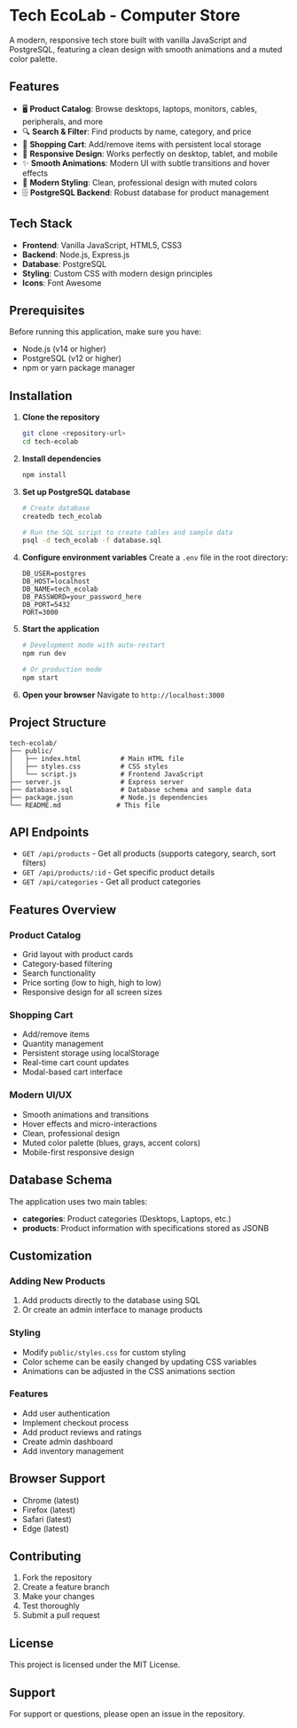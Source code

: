 # Tech EcoLab - Computer Store

A modern, responsive tech store built with vanilla JavaScript and PostgreSQL, featuring a clean design with smooth animations and a muted color palette.

## Features

- 🖥️ **Product Catalog**: Browse desktops, laptops, monitors, cables, peripherals, and more
- 🔍 **Search & Filter**: Find products by name, category, and price
- 🛒 **Shopping Cart**: Add/remove items with persistent local storage
- 📱 **Responsive Design**: Works perfectly on desktop, tablet, and mobile
- ✨ **Smooth Animations**: Modern UI with subtle transitions and hover effects
- 🎨 **Modern Styling**: Clean, professional design with muted colors
- 🗄️ **PostgreSQL Backend**: Robust database for product management

## Tech Stack

- **Frontend**: Vanilla JavaScript, HTML5, CSS3
- **Backend**: Node.js, Express.js
- **Database**: PostgreSQL
- **Styling**: Custom CSS with modern design principles
- **Icons**: Font Awesome

## Prerequisites

Before running this application, make sure you have:

- Node.js (v14 or higher)
- PostgreSQL (v12 or higher)
- npm or yarn package manager

## Installation

1. **Clone the repository**
   ```bash
   git clone <repository-url>
   cd tech-ecolab
   ```

2. **Install dependencies**
   ```bash
   npm install
   ```

3. **Set up PostgreSQL database**
   ```bash
   # Create database
   createdb tech_ecolab
   
   # Run the SQL script to create tables and sample data
   psql -d tech_ecolab -f database.sql
   ```

4. **Configure environment variables**
   Create a `.env` file in the root directory:
   ```env
   DB_USER=postgres
   DB_HOST=localhost
   DB_NAME=tech_ecolab
   DB_PASSWORD=your_password_here
   DB_PORT=5432
   PORT=3000
   ```

5. **Start the application**
   ```bash
   # Development mode with auto-restart
   npm run dev
   
   # Or production mode
   npm start
   ```

6. **Open your browser**
   Navigate to `http://localhost:3000`

## Project Structure

```
tech-ecolab/
├── public/
│   ├── index.html          # Main HTML file
│   ├── styles.css          # CSS styles
│   └── script.js           # Frontend JavaScript
├── server.js               # Express server
├── database.sql            # Database schema and sample data
├── package.json            # Node.js dependencies
└── README.md              # This file
```

## API Endpoints

- `GET /api/products` - Get all products (supports category, search, sort filters)
- `GET /api/products/:id` - Get specific product details
- `GET /api/categories` - Get all product categories

## Features Overview

### Product Catalog
- Grid layout with product cards
- Category-based filtering
- Search functionality
- Price sorting (low to high, high to low)
- Responsive design for all screen sizes

### Shopping Cart
- Add/remove items
- Quantity management
- Persistent storage using localStorage
- Real-time cart count updates
- Modal-based cart interface

### Modern UI/UX
- Smooth animations and transitions
- Hover effects and micro-interactions
- Clean, professional design
- Muted color palette (blues, grays, accent colors)
- Mobile-first responsive design

## Database Schema

The application uses two main tables:

- **categories**: Product categories (Desktops, Laptops, etc.)
- **products**: Product information with specifications stored as JSONB

## Customization

### Adding New Products
1. Add products directly to the database using SQL
2. Or create an admin interface to manage products

### Styling
- Modify `public/styles.css` for custom styling
- Color scheme can be easily changed by updating CSS variables
- Animations can be adjusted in the CSS animations section

### Features
- Add user authentication
- Implement checkout process
- Add product reviews and ratings
- Create admin dashboard
- Add inventory management

## Browser Support

- Chrome (latest)
- Firefox (latest)
- Safari (latest)
- Edge (latest)

## Contributing

1. Fork the repository
2. Create a feature branch
3. Make your changes
4. Test thoroughly
5. Submit a pull request

## License

This project is licensed under the MIT License.

## Support

For support or questions, please open an issue in the repository.
